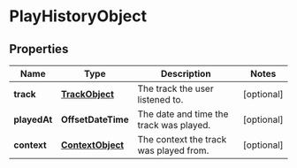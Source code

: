 

# PlayHistoryObject


## Properties

| Name | Type | Description | Notes |
|------------ | ------------- | ------------- | -------------|
|**track** | [**TrackObject**](TrackObject.md) | The track the user listened to. |  [optional] |
|**playedAt** | **OffsetDateTime** | The date and time the track was played. |  [optional] |
|**context** | [**ContextObject**](ContextObject.md) | The context the track was played from. |  [optional] |



